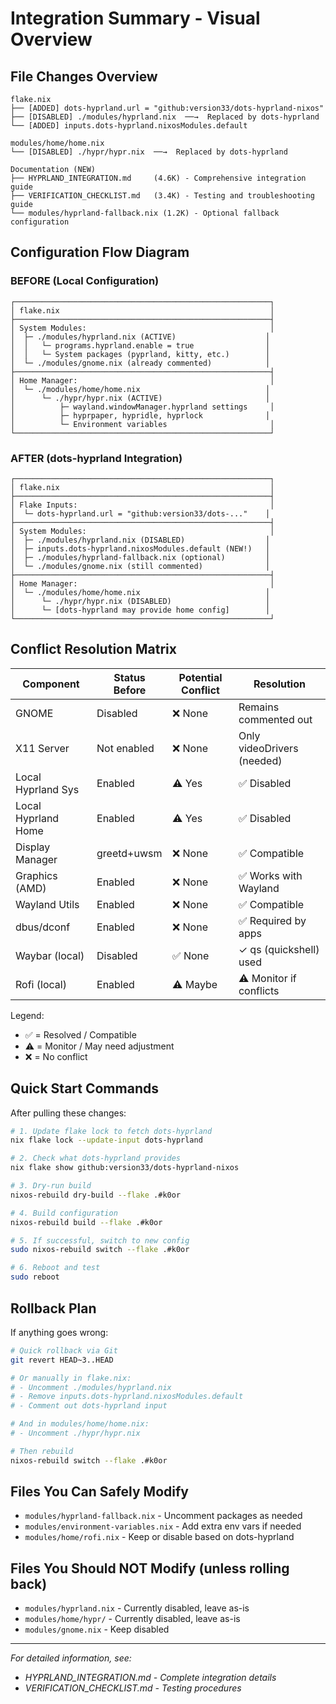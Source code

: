 # Integration Summary - Visual Overview

## File Changes Overview

```
flake.nix
├── [ADDED] dots-hyprland.url = "github:version33/dots-hyprland-nixos"
├── [DISABLED] ./modules/hyprland.nix  ──→  Replaced by dots-hyprland
└── [ADDED] inputs.dots-hyprland.nixosModules.default

modules/home/home.nix
└── [DISABLED] ./hypr/hypr.nix  ──→  Replaced by dots-hyprland

Documentation (NEW)
├── HYPRLAND_INTEGRATION.md     (4.6K) - Comprehensive integration guide
├── VERIFICATION_CHECKLIST.md   (3.4K) - Testing and troubleshooting guide
└── modules/hyprland-fallback.nix (1.2K) - Optional fallback configuration
```

## Configuration Flow Diagram

### BEFORE (Local Configuration)
```
┌─────────────────────────────────────────────────────────┐
│ flake.nix                                               │
├─────────────────────────────────────────────────────────┤
│ System Modules:                                         │
│  ├─ ./modules/hyprland.nix (ACTIVE)                    │
│  │   └─ programs.hyprland.enable = true                │
│  │   └─ System packages (pyprland, kitty, etc.)        │
│  └─ ./modules/gnome.nix (already commented)            │
├─────────────────────────────────────────────────────────┤
│ Home Manager:                                           │
│  └─ ./modules/home/home.nix                            │
│      └─ ./hypr/hypr.nix (ACTIVE)                       │
│          ├─ wayland.windowManager.hyprland settings     │
│          ├─ hyprpaper, hypridle, hyprlock              │
│          └─ Environment variables                       │
└─────────────────────────────────────────────────────────┘
```

### AFTER (dots-hyprland Integration)
```
┌─────────────────────────────────────────────────────────┐
│ flake.nix                                               │
├─────────────────────────────────────────────────────────┤
│ Flake Inputs:                                           │
│  └─ dots-hyprland.url = "github:version33/dots-..."    │
├─────────────────────────────────────────────────────────┤
│ System Modules:                                         │
│  ├─ ./modules/hyprland.nix (DISABLED)                  │
│  ├─ inputs.dots-hyprland.nixosModules.default (NEW!)   │
│  ├─ ./modules/hyprland-fallback.nix (optional)         │
│  └─ ./modules/gnome.nix (still commented)              │
├─────────────────────────────────────────────────────────┤
│ Home Manager:                                           │
│  └─ ./modules/home/home.nix                            │
│      └─ ./hypr/hypr.nix (DISABLED)                     │
│      └─ [dots-hyprland may provide home config]        │
└─────────────────────────────────────────────────────────┘
```

## Conflict Resolution Matrix

| Component            | Status Before | Potential Conflict | Resolution                  |
|---------------------|---------------|-------------------|----------------------------|
| GNOME               | Disabled      | ❌ None           | Remains commented out      |
| X11 Server          | Not enabled   | ❌ None           | Only videoDrivers (needed) |
| Local Hyprland Sys  | Enabled       | ⚠️ Yes            | ✅ Disabled                |
| Local Hyprland Home | Enabled       | ⚠️ Yes            | ✅ Disabled                |
| Display Manager     | greetd+uwsm   | ❌ None           | ✅ Compatible              |
| Graphics (AMD)      | Enabled       | ❌ None           | ✅ Works with Wayland      |
| Wayland Utils       | Enabled       | ❌ None           | ✅ Compatible              |
| dbus/dconf          | Enabled       | ❌ None           | ✅ Required by apps        |
| Waybar (local)      | Disabled      | ✅ None           | ✓ qs (quickshell) used    |
| Rofi (local)        | Enabled       | ⚠️ Maybe          | ⚠️ Monitor if conflicts   |

Legend:
- ✅ = Resolved / Compatible
- ⚠️ = Monitor / May need adjustment
- ❌ = No conflict

## Quick Start Commands

After pulling these changes:

```bash
# 1. Update flake lock to fetch dots-hyprland
nix flake lock --update-input dots-hyprland

# 2. Check what dots-hyprland provides
nix flake show github:version33/dots-hyprland-nixos

# 3. Dry-run build
nixos-rebuild dry-build --flake .#k0or

# 4. Build configuration
nixos-rebuild build --flake .#k0or

# 5. If successful, switch to new config
sudo nixos-rebuild switch --flake .#k0or

# 6. Reboot and test
sudo reboot
```

## Rollback Plan

If anything goes wrong:

```bash
# Quick rollback via Git
git revert HEAD~3..HEAD

# Or manually in flake.nix:
# - Uncomment ./modules/hyprland.nix
# - Remove inputs.dots-hyprland.nixosModules.default
# - Comment out dots-hyprland input

# And in modules/home/home.nix:
# - Uncomment ./hypr/hypr.nix

# Then rebuild
nixos-rebuild switch --flake .#k0or
```

## Files You Can Safely Modify

- `modules/hyprland-fallback.nix` - Uncomment packages as needed
- `modules/environment-variables.nix` - Add extra env vars if needed
- `modules/home/rofi.nix` - Keep or disable based on dots-hyprland

## Files You Should NOT Modify (unless rolling back)

- `modules/hyprland.nix` - Currently disabled, leave as-is
- `modules/home/hypr/` - Currently disabled, leave as-is
- `modules/gnome.nix` - Keep disabled

---

*For detailed information, see:*
- *HYPRLAND_INTEGRATION.md - Complete integration details*
- *VERIFICATION_CHECKLIST.md - Testing procedures*
